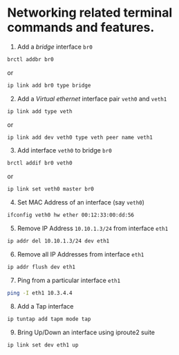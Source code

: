 Networking related terminal commands and features.
==================================================

1. Add a _bridge_ interface `br0`
  ```bash
  brctl addbr br0
  ```
  
  or
  
  ```bash
  ip link add br0 type bridge
  ```
  
2. Add a _Virtual ethernet_ interface pair `veth0` and `veth1`
  ```bash
  ip link add type veth
  ```
  
  or
  
  ```bash
  ip link add dev veth0 type veth peer name veth1
  ```
  
3. Add interface `veth0` to bridge `br0`
  ```bash
  brctl addif br0 veth0 
  ```
  
  or
  
  ```bash
  ip link set veth0 master br0
  ```  
  
4. Set MAC Address of an interface (say `veth0`)
  ```bash
  ifconfig veth0 hw ether 00:12:33:00:dd:56
  ```

5. Remove IP Address `10.10.1.3/24` from interface `eth1`
  ```bash
  ip addr del 10.10.1.3/24 dev eth1
  ```

6. Remove all IP Addresses from interface `eth1`
  ```bash
  ip addr flush dev eth1
  ```

7. Ping from a particular interface `eth1`
  ```bash
  ping -I eth1 10.3.4.4
  ``` 
  
8. Add a Tap interface
  ```bash
  ip tuntap add tapm mode tap
  ```
  
9. Bring Up/Down an interface using iproute2 suite
  ```bash
  ip link set dev eth1 up
  ```